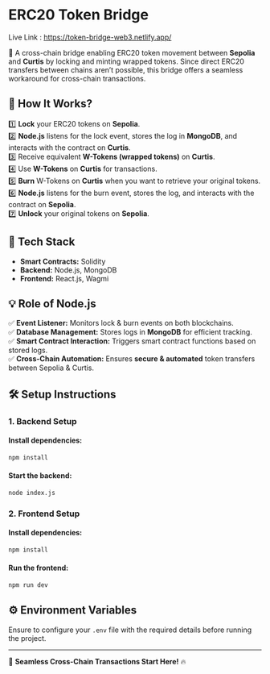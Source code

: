 # ERC20 Token Bridge

Live Link : https://token-bridge-web3.netlify.app/

🚀 A cross-chain bridge enabling ERC20 token movement between **Sepolia** and **Curtis** by locking and minting wrapped tokens. Since direct ERC20 transfers between chains aren’t possible, this bridge offers a seamless workaround for cross-chain transactions.

## 🔹 How It Works?

1️⃣ **Lock** your ERC20 tokens on **Sepolia**.\
2️⃣ **Node.js** listens for the lock event, stores the log in **MongoDB**, and interacts with the contract on **Curtis**.\
3️⃣ Receive equivalent **W-Tokens (wrapped tokens)** on **Curtis**.\
4️⃣ Use **W-Tokens** on **Curtis** for transactions.\
5️⃣ **Burn** W-Tokens on **Curtis** when you want to retrieve your original tokens.\
6️⃣ **Node.js** listens for the burn event, stores the log, and interacts with the contract on **Sepolia**.\
7️⃣ **Unlock** your original tokens on **Sepolia**.

## 🔹 Tech Stack

- **Smart Contracts:** Solidity
- **Backend:** Node.js, MongoDB
- **Frontend:** React.js, Wagmi

## 💡 Role of Node.js

✅ **Event Listener:** Monitors lock & burn events on both blockchains.\
✅ **Database Management:** Stores logs in **MongoDB** for efficient tracking.\
✅ **Smart Contract Interaction:** Triggers smart contract functions based on stored logs.\
✅ **Cross-Chain Automation:** Ensures **secure & automated** token transfers between Sepolia & Curtis.

## 🛠 Setup Instructions

### 1. Backend Setup

#### Install dependencies:

```sh
npm install
```

#### Start the backend:

```sh
node index.js 
```

### 2. Frontend Setup

#### Install dependencies:

```sh
npm install
```

#### Run the frontend:

```sh
npm run dev
```

## ⚙️ Environment Variables

Ensure to configure your `.env` file with the required details before running the project.

---

🚀 **Seamless Cross-Chain Transactions Start Here!** 🔥

